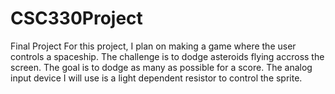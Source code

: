 # CSC330Project
Final Project
For this project, I plan on making a game where the user controls a spaceship. The challenge is to dodge asteroids flying accross the screen. The goal is to dodge as many as possible for a score.
The analog input device I will use is a light dependent resistor to control the sprite.
